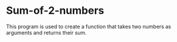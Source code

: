 # Sum-of-2-numbers
This program is used to create a function that takes two numbers as arguments and returns their sum.

